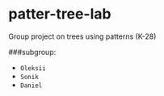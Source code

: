 # patter-tree-lab
Group project on trees using patterns (K-28)

###subgroup:
- `Oleksii`
- `Sonik`
- `Daniel`


